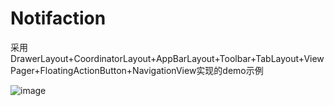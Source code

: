 # Notifaction
采用DrawerLayout+CoordinatorLayout+AppBarLayout+Toolbar+TabLayout+ViewPager+FloatingActionButton+NavigationView实现的demo示例


![image](https://github.com/allenwithcj/Notifaction/blob/master/raw/master/screenshots/a.gif)

